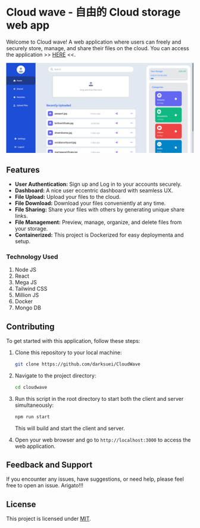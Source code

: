 # Cloud wave - 自由的 Cloud storage web app

Welcome to Cloud wave! A web application where users can freely and securely store, manage, and share their files on the cloud. You can access the application >> [HERE](https://cloud-wave-x9iy.onrender.com) <<.

![Project Demo](https://github.com/Suei43/CloudWave/blob/main/readme-assets/readme-demo.png)

## Features

- **User Authentication:** Sign up and Log in to your accounts securely.
- **Dashboard:** A nice user eccentric dashboard with seamless UX.
- **File Upload:** Upload your files to the cloud.
- **File Download:** Download your files conveniently at any time.
- **File Sharing:** Share your files with others by generating unique share links.
- **File Management:** Preview, manage, organize, and delete files from your storage.
- **Containerized:** This project is Dockerized for easy deploymenta and setup.

### Technology Used
1. Node JS
2. React
3. Mega JS
4. Tailwind CSS
5. Million JS
6. Docker
7. Mongo DB

## Contributing 

To get started with this application, follow these steps:

1. Clone this repository to your local machine:

   ```bash
   git clone https://github.com/darksuei/CloudWave
   ```

2. Navigate to the project directory:

   ```bash
   cd cloudwave
   ```

3. Run this script in the root directory to start both the client and server simultaneously:

   ```bash
   npm run start
   ```

   This will build and start the client and server.

4. Open your web browser and go to `http://localhost:3000` to access the web application.


## Feedback and Support

If you encounter any issues, have suggestions, or need help, please feel free to open an issue. Arigato!!!

## License

This project is licensed under [MIT](https://opensource.org/license/mit/).
